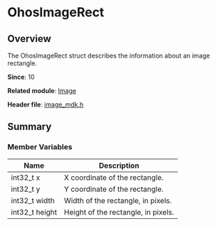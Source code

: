 # OhosImageRect

## Overview

The OhosImageRect struct describes the information about an image rectangle.

**Since**: 10

**Related module**: [Image](capi-image.md)

**Header file**: [image_mdk.h](capi-image-mdk-h.md)

## Summary

### Member Variables

| Name| Description|
| -- | -- |
| int32_t x | X coordinate of the rectangle.|
| int32_t y | Y coordinate of the rectangle.|
| int32_t width | Width of the rectangle, in pixels.|
| int32_t height | Height of the rectangle, in pixels.|
